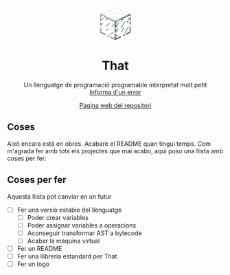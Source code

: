 <br />
 <p align="center">
  <img src="logo.png" alt="Logo" width="80" height="80">

  <h1 align="center">That</h1>
    <p align="center">
    Un llenguatge de programació programable interpretat molt petit
    <br />
    <a href="https://git.aranroig.com/BinarySandia04/that/issues">Informa d'un error</a>
</p>
<p align="center">
  <a href="https://git.aranroig.com/BinarySandia04/that">Pàgina web del repositori</a>
</p>

## Coses
Això encara està en obres. Acabaré el README quan tingui temps. Com m'agrada fer amb tots els projectes que mai acabo, aqui poso una llista amb coses per fer:

## Coses per fer

Aquesta llista pot canviar en un futur

- [ ] Fer una versió estable del llenguatge
  - [ ] Poder crear variables
  - [ ] Poder assignar variables a operacions
  - [ ] Aconseguir transformar AST a bytecode
  - [ ] Acabar la màquina virtual
- [ ] Fer un README
- [ ] Fer una llibreria estandard per That
- [ ] Fer un logo
